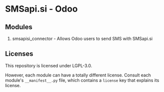 # SMSapi.si - Odoo

## Modules

1. smsapisi_connector - Allows Odoo users to send SMS with SMSapi.si

## Licenses

This repository is licensed under LGPL-3.0.

However, each module can have a totally different license.
Consult each module's `__manifest__.py` file, which contains a `license` key that explains its license.